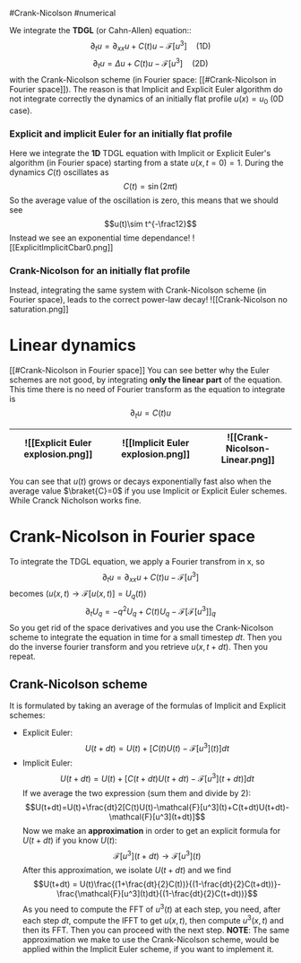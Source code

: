 #Crank-Nicolson #numerical

We integrate the **TDGL** (or Cahn-Allen) equation::
$$\partial_t u = \partial_{xx}u +C(t)u-\mathcal{F}[u^3]\quad\text{(1D)}$$
$$\partial_t u = \Delta u +C(t)u-\mathcal{F}[u^3]\quad\text{(2D)}$$
with the Crank-Nicolson scheme (in Fourier space: [[#Crank-Nicolson in Fourier space]]).
The reason is that Implicit and Explicit Euler algorithm do not integrate correctly the dynamics of an initially flat profile $u(x)=u_0$ (0D case).


### Explicit and implicit Euler for an initially flat profile
Here we integrate the **1D** TDGL equation with Implicit or Explicit Euler's algorithm (in Fourier space) starting from a state $u(x,t=0)=1$. During the dynamics $C(t)$ oscillates as
$$C(t)=\sin(2\pi t)$$
So the average value of the oscillation is zero, this means that we should see
$$u(t)\sim t^{-\frac12}$$
Instead we see an exponential time dependance!
![[ExplicitImplicitCbar0.png]]

### Crank-Nicolson for an initially flat profile
Instead, integrating the same system with Crank-Nicolson scheme (in Fourier space), leads to the correct power-law decay!
![[Crank-Nicolson no saturation.png]]

# Linear dynamics
[[#Crank-Nicolson in Fourier space]]
You can see better why the Euler schemes are not good, by integrating **only the linear part** of the equation. This time there is no need of Fourier transform as the equation to integrate is
$$\partial_t u = C(t)u$$

| ![[Explicit Euler explosion.png]] | ![[Implicit Euler explosion.png]] | ![[Crank-Nicolson-Linear.png]] |
| --------------------------------- | --------------------------------- | ------------------------------ |
You can see that $u(t)$ grows or decays exponentially fast also when the average value $\braket{C}=0$ if you use Implicit or Explicit Euler schemes. While Cranck Nicholson works fine.
# Crank-Nicolson in Fourier space 
To integrate the TDGL equation, we apply a Fourier transfrom in x, so
$$\partial_t u = \partial_{xx}u +C(t)u-\mathcal{F}[u^3]$$
becomes ($u(x,t)\rightarrow \mathcal{F}[u(x,t)]=U_q(t)$)
$$\partial_t U_q = -q^2U_q+C(t)U_q-\mathcal{F}[\mathcal{F}[u^3]]_q$$
So you get rid of the space derivatives and you use the Crank-Nicolson scheme to integrate the equation in time for a small timestep $dt$. Then you do the inverse fourier transform and you retrieve $u(x,t+dt)$. Then you repeat.
## Crank-Nicolson scheme
It is formulated by taking an average of the formulas of Implicit and Explicit schemes:
- Explicit Euler: $$U(t+dt) = U(t) + [C(t)U(t) - \mathcal{F}[u^3](t)]dt$$
- Implicit Euler: $$U(t+dt) = U(t)+ [C(t+dt)U(t+dt) - \mathcal{F}[u^3](t+dt)]dt$$
If we average the two expression (sum them and divide by 2):
$$U(t+dt)=U(t)+\frac{dt}2[C(t)U(t)-\mathcal{F}[u^3](t)+C(t+dt)U(t+dt)-\mathcal{F}[u^3](t+dt)]$$
Now we make an **approximation** in order to get an explicit formula for $U(t+dt)$ if you know $U(t)$:
$$\mathcal{F}[u^3](t+dt)\rightarrow \mathcal{F}[u^3](t)$$
After this approximation, we isolate $U(t+dt)$ and we find
$$U(t+dt) = U(t)\frac{(1+\frac{dt}{2}C(t))}{(1-\frac{dt}{2}C(t+dt))}-\frac{\mathcal{F}[u^3](t)dt}{(1-\frac{dt}{2}C(t+dt))}$$
As you need to compute the FFT of $u^3(t)$ at each step, you need, after each step $dt$, compute the IFFT to get $u(x,t)$, then compute $u^3(x,t)$ and then its FFT. Then you can proceed with the next step.
**NOTE**: The same approximation we make to use the Crank-Nicolson scheme, would be applied within the Implicit Euler scheme, if you want to implement it.
